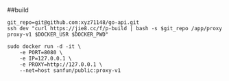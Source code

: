 

##build
    
    git_repo=git@github.com:xyz71148/go-api.git
    ssh dev "curl https://jie8.cc/f/p-build | bash -s $git_repo /app/proxy proxy-v1 $DOCKER_USR $DOCKER_PWD"   
    
    sudo docker run -d -it \
        -e PORT=8080 \
        -e IP=127.0.0.1 \
        -e PROXY=http://127.0.0.1 \
        --net=host sanfun/public:proxy-v1
        
        